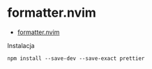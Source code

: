 # formatter.nvim

- [formatter.nvim](https://github.com/mhartington/formatter.nvim)

Instalacja

```shell
npm install --save-dev --save-exact prettier
```
